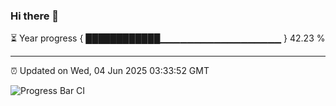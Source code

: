 ### Hi there 👋

⏳ Year progress { ████████████▁▁▁▁▁▁▁▁▁▁▁▁▁▁▁▁▁▁ } 42.23 %

---

⏰ Updated on Wed, 04 Jun 2025 03:33:52 GMT

![Progress Bar CI](https://github.com/IshwaranRudhara/GIT-ACTION/workflows/Progress%20Bar%20CI/badge.svg)
